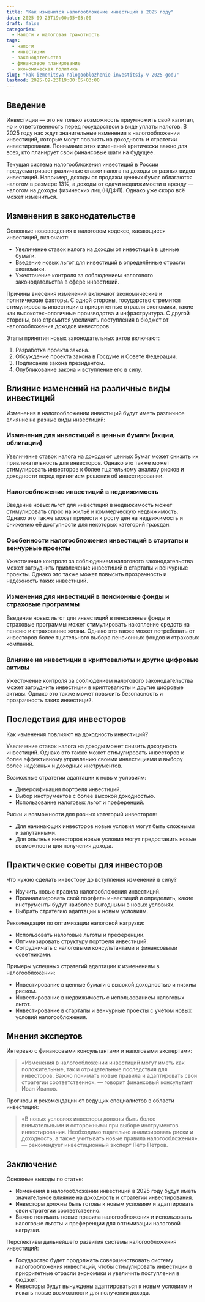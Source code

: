 ```yaml
---
title: "Как изменится налогообложение инвестиций в 2025 году"
date: 2025-09-23T19:00:05+03:00
draft: false
categories:
  - Налоги и налоговая грамотность
tags:
  - налоги
  - инвестиции
  - законодательство
  - финансовое планирование
  - экономическая политика
slug: "kak-izmenitsya-nalogooblozhenie-investitsiy-v-2025-godu"
lastmod: 2025-09-23T19:00:05+03:00
---
```


## Введение

Инвестиции — это не только возможность приумножить свой капитал, но и ответственность перед государством в виде уплаты налогов. В 2025 году нас ждут значительные изменения в налогообложении инвестиций, которые могут повлиять на доходность и стратегии инвестирования. Понимание этих изменений критически важно для всех, кто планирует свои финансовые шаги на будущее.

Текущая система налогообложения инвестиций в России предусматривает различные ставки налога на доходы от разных видов инвестиций. Например, доходы от продажи ценных бумаг облагаются налогом в размере 13%, а доходы от сдачи недвижимости в аренду — налогом на доходы физических лиц (НДФЛ). Однако уже скоро всё может измениться.

## Изменения в законодательстве

Основные нововведения в налоговом кодексе, касающиеся инвестиций, включают:

* Увеличение ставок налога на доходы от инвестиций в ценные бумаги.
* Введение новых льгот для инвестиций в определённые отрасли экономики.
* Ужесточение контроля за соблюдением налогового законодательства в сфере инвестиций.

Причины внесения изменений включают экономические и политические факторы. С одной стороны, государство стремится стимулировать инвестиции в приоритетные отрасли экономики, такие как высокотехнологичные производства и инфраструктура. С другой стороны, оно стремится увеличить поступления в бюджет от налогообложения доходов инвесторов.

Этапы принятия новых законодательных актов включают:

1. Разработка проекта закона.
2. Обсуждение проекта закона в Госдуме и Совете Федерации.
3. Подписание закона президентом.
4. Опубликование закона и вступление его в силу.

## Влияние изменений на различные виды инвестиций

Изменения в налогообложении инвестиций будут иметь различное влияние на разные виды инвестиций:

### Изменения для инвестиций в ценные бумаги (акции, облигации)

Увеличение ставок налога на доходы от ценных бумаг может снизить их привлекательность для инвесторов. Однако это также может стимулировать инвесторов к более тщательному анализу рисков и доходности перед принятием решения об инвестировании.

### Налогообложение инвестиций в недвижимость

Введение новых льгот для инвестиций в недвижимость может стимулировать спрос на жильё и коммерческую недвижимость. Однако это также может привести к росту цен на недвижимость и снижению её доступности для некоторых категорий граждан.

### Особенности налогообложения инвестиций в стартапы и венчурные проекты

Ужесточение контроля за соблюдением налогового законодательства может затруднить привлечение инвестиций в стартапы и венчурные проекты. Однако это также может повысить прозрачность и надёжность таких инвестиций.

### Изменения для инвестиций в пенсионные фонды и страховые программы

Введение новых льгот для инвестиций в пенсионные фонды и страховые программы может стимулировать накопление средств на пенсию и страхование жизни. Однако это также может потребовать от инвесторов более тщательного выбора пенсионных фондов и страховых компаний.

### Влияние на инвестиции в криптовалюты и другие цифровые активы

Ужесточение контроля за соблюдением налогового законодательства может затруднить инвестиции в криптовалюты и другие цифровые активы. Однако это также может повысить безопасность и прозрачность таких инвестиций.

## Последствия для инвесторов

Как изменения повлияют на доходность инвестиций?

Увеличение ставок налога на доходы может снизить доходность инвестиций. Однако это также может стимулировать инвесторов к более эффективному управлению своими инвестициями и выбору более надёжных и доходных инструментов.

Возможные стратегии адаптации к новым условиям:

* Диверсификация портфеля инвестиций.
* Выбор инструментов с более высокой доходностью.
* Использование налоговых льгот и преференций.

Риски и возможности для разных категорий инвесторов:

* Для начинающих инвесторов новые условия могут быть сложными и запутанными.
* Для опытных инвесторов новые условия могут предоставить новые возможности для получения дохода.

## Практические советы для инвесторов

Что нужно сделать инвестору до вступления изменений в силу?

* Изучить новые правила налогообложения инвестиций.
* Проанализировать свой портфель инвестиций и определить, какие инструменты будут наиболее выгодными в новых условиях.
* Выбрать стратегию адаптации к новым условиям.

Рекомендации по оптимизации налоговой нагрузки:

* Использовать налоговые льготы и преференции.
* Оптимизировать структуру портфеля инвестиций.
* Сотрудничать с налоговыми консультантами и финансовыми советниками.

Примеры успешных стратегий адаптации к изменениям в налогообложении:

* Инвестирование в ценные бумаги с высокой доходностью и низким риском.
* Инвестирование в недвижимость с использованием налоговых льгот.
* Инвестирование в стартапы и венчурные проекты с учётом новых условий налогообложения.

## Мнения экспертов

Интервью с финансовыми консультантами и налоговыми экспертами:

> «Изменения в налогообложении инвестиций могут иметь как положительные, так и отрицательные последствия для инвесторов. Важно понимать новые правила и адаптировать свои стратегии соответственно». — говорит финансовый консультант Иван Иванов.

Прогнозы и рекомендации от ведущих специалистов в области инвестиций:

> «В новых условиях инвесторы должны быть более внимательными и осторожными при выборе инструментов инвестирования. Необходимо тщательно анализировать риски и доходность, а также учитывать новые правила налогообложения». — рекомендует инвестиционный эксперт Пётр Петров.

## Заключение

Основные выводы по статье:

* Изменения в налогообложении инвестиций в 2025 году будут иметь значительное влияние на доходность и стратегии инвестирования.
* Инвесторы должны быть готовы к новым условиям и адаптировать свои стратегии соответственно.
* Важно понимать новые правила налогообложения и использовать налоговые льготы и преференции для оптимизации налоговой нагрузки.

Перспективы дальнейшего развития системы налогообложения инвестиций:

* Государство будет продолжать совершенствовать систему налогообложения инвестиций, чтобы стимулировать инвестиции в приоритетные отрасли экономики и увеличить поступления в бюджет.
* Инвесторы будут вынуждены адаптироваться к новым условиям и искать новые возможности для получения дохода.
